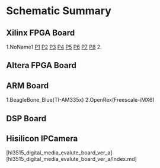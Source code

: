 # Schematic Summary
## Xilinx FPGA Board
1.NoName1
[P1](https://user-images.githubusercontent.com/32056331/112587754-20d45b00-8e39-11eb-92e7-944e55c81415.jpg)
[P2](https://user-images.githubusercontent.com/32056331/112587767-2631a580-8e39-11eb-8dff-14147fb3721e.jpg)
[P3](https://user-images.githubusercontent.com/32056331/112587782-2d58b380-8e39-11eb-9624-185982bb81c3.jpg)
[P4](https://user-images.githubusercontent.com/32056331/112587796-35b0ee80-8e39-11eb-933f-264b7ca91757.jpg)
[P5](https://user-images.githubusercontent.com/32056331/112587811-3cd7fc80-8e39-11eb-9a7b-9ab0fbdb9fa7.jpg)
[P6](https://user-images.githubusercontent.com/32056331/112587830-45303780-8e39-11eb-8f0d-51e8ee684611.jpg)
[P7](https://user-images.githubusercontent.com/32056331/112587837-48c3be80-8e39-11eb-9c30-ffc7a7647bad.jpg)
[P8](https://user-images.githubusercontent.com/32056331/112587863-5416ea00-8e39-11eb-8c2f-35a177e5907c.jpg)
2.
## Altera FPGA Board

## ARM Board
1.BeagleBone_Blue(TI-AM335x)
2.OpenRex(Freescale-iMX6)

## DSP Board

## Hisilicon IPCamera
[hi3515_digital_media_evalute_board_ver_a][hi3515_digital_media_evalute_board_ver_a/Index.md]


